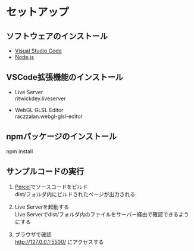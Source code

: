 # セットアップ
## ソフトウェアのインストール
- [Visual Studio Code](https://code.visualstudio.com/)
- [Node.js](https://nodejs.org/ja/)

## VSCode拡張機能のインストール
- Live Server  
  ritwickdey.liveserver

- WebGL GLSL Editor  
  raczzalan.webgl-glsl-editor

## npmパッケージのインストール
npm install

## サンプルコードの実行
1. [Percel](https://parceljs.org/)でソースコードをビルド  
   dist/フォルダ内にビルドされたページが出力される

2. Live Serverを起動する  
   Live Serverでdist/フォルダ内のファイルをサーバー経由で確認できるようにする

3. ブラウザで確認  
   http://127.0.0.1:5500/ にアクセスする